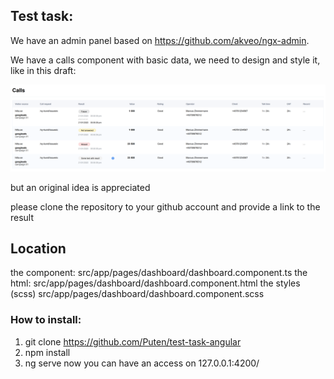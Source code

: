 ## Test task:

We have an admin panel based on https://github.com/akveo/ngx-admin.

We have a calls component with basic data, we need to design and style it, like in this draft:

![demo](src/demo.png)

but an original idea is appreciated

please clone the repository to your github account and provide a link to the result

## Location

the component:
src/app/pages/dashboard/dashboard.component.ts
the html:
src/app/pages/dashboard/dashboard.component.html
the styles (scss)
src/app/pages/dashboard/dashboard.component.scss

### How to install:

1) git clone https://github.com/Puten/test-task-angular
2) npm install
3) ng serve
now you can have an access on 127.0.0.1:4200/

